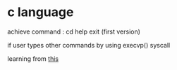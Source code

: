 # c language 
achieve command : cd help exit (first version)

if user types other commands by using execvp() syscall

learning from [this](https://www.bilibili.com/video/BV17W4y1H7GC/?spm_id_from=333.1387.favlist.content.click&vd_source=374b8cb58540222d445e2d4d0de44d21)
